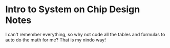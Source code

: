 # Intro to System on Chip Design Notes
 I can't remember everything, so why not code all the tables and formulas to auto do the math for me? That is my nindo way!
